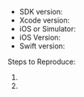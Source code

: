 - SDK version:
- Xcode version:
- iOS or Simulator:
- iOS Version:
- Swift version:

Steps to Reproduce:

1.
2.
